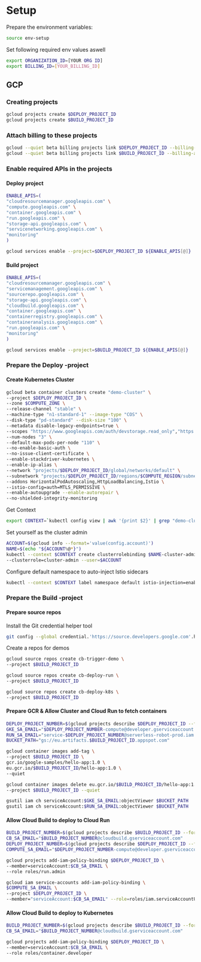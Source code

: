 # Setup

Prepare the environment variables:

```sh
source env-setup
```

Set following required env values aswell

```sh
export ORGANIZATION_ID=[YOUR ORG ID]
export BILLING_ID=[YOUR_BILLING_ID]
```

## GCP

### Creating projects

```sh
gcloud projects create $DEPLOY_PROJECT_ID
gcloud projects create $BUILD_PROJECT_ID
```

### Attach billing to these projects

```sh
gcloud --quiet beta billing projects link $DEPLOY_PROJECT_ID --billing-account $BILLING_ID
gcloud --quiet beta billing projects link $BUILD_PROJECT_ID --billing-account $BILLING_ID
```

### Enable required APIs in the projects

#### Deploy project

```sh
ENABLE_APIS=(
"cloudresourcemanager.googleapis.com" \
"compute.googleapis.com" \
"container.googleapis.com" \
"run.googleapis.com" \
"storage-api.googleapis.com" \
"servicenetworking.googleapis.com" \
"monitoring"
)

gcloud services enable --project=$DEPLOY_PROJECT_ID ${ENABLE_APIS[@]}
```

#### Build project

```sh
ENABLE_APIS=(
"cloudresourcemanager.googleapis.com" \
"servicemanagement.googleapis.com" \
"sourcerepo.googleapis.com" \
"storage-api.googleapis.com" \
"cloudbuild.googleapis.com" \
"container.googleapis.com" \
"containerregistry.googleapis.com" \
"containeranalysis.googleapis.com" \
"run.googleapis.com" \
"monitoring"
)

gcloud services enable --project=$BUILD_PROJECT_ID ${ENABLE_APIS[@]}
```

### Prepare the Deploy -project

#### Create Kubernetes Cluster

```sh
gcloud beta container clusters create "demo-cluster" \
--project $DEPLOY_PROJECT_ID \
--zone $COMPUTE_ZONE \
--release-channel "stable" \
--machine-type "n1-standard-1" --image-type "COS" \
--disk-type "pd-standard" --disk-size "100" \
--metadata disable-legacy-endpoints=true \
--scopes "https://www.googleapis.com/auth/devstorage.read_only","https://www.googleapis.com/auth/logging.write","https://www.googleapis.com/auth/monitoring","https://www.googleapis.com/auth/servicecontrol","https://www.googleapis.com/auth/service.management.readonly","https://www.googleapis.com/auth/trace.append" \
--num-nodes "3" \
--default-max-pods-per-node "110" \
--no-enable-basic-auth \
--no-issue-client-certificate \
--enable-stackdriver-kubernetes \
--enable-ip-alias \
--network "projects/$DEPLOY_PROJECT_ID/global/networks/default" \
--subnetwork "projects/$DEPLOY_PROJECT_ID/regions/$COMPUTE_REGION/subnetworks/default" \
--addons HorizontalPodAutoscaling,HttpLoadBalancing,Istio \
--istio-config=auth=MTLS_PERMISSIVE \
--enable-autoupgrade --enable-autorepair \
--no-shielded-integrity-monitoring
```

Get Context

```sh
export CONTEXT=`kubectl config view | awk '{print $2}' | grep "demo-cluster" | tail -n 1`
```

Set yourself as the cluster admin

```sh
ACCOUNT=$(gcloud info --format='value(config.account)')
NAME=$(echo "${ACCOUNT%@*}")
kubectl --context $CONTEXT create clusterrolebinding $NAME-cluster-admin-binding \
--clusterrole=cluster-admin --user=$ACCOUNT
```

Configure default namespace to auto-inject Istio sidecars

```sh
kubectl --context $CONTEXT label namespace default istio-injection=enabled
```

### Prepare the Build -project

#### Prepare source repos

Install the Git credential helper tool

```sh
git config --global credential.'https://source.developers.google.com'.helper gcloud.sh
```

Create a repos for demos

```sh
gcloud source repos create cb-trigger-demo \
--project $BUILD_PROJECT_ID

gcloud source repos create cb-deploy-run \
--project $BUILD_PROJECT_ID

gcloud source repos create cb-deploy-k8s \
--project $BUILD_PROJECT_ID
```

#### Prepare GCR & Allow Cluster and Cloud Run to fetch containers

```sh
DEPLOY_PROJECT_NUMBER=$(gcloud projects describe $DEPLOY_PROJECT_ID --format='value(projectNumber)')
GKE_SA_EMAIL="$DEPLOY_PROJECT_NUMBER-compute@developer.gserviceaccount.com"
RUN_SA_EMAIL="service-$DEPLOY_PROJECT_NUMBER@serverless-robot-prod.iam.gserviceaccount.com"
BUCKET_PATH="gs://eu.artifacts.$BUILD_PROJECT_ID.appspot.com"

gcloud container images add-tag \
--project $BUILD_PROJECT_ID \
gcr.io/google-samples/hello-app:1.0 \
eu.gcr.io/$BUILD_PROJECT_ID/hello-app:1.0 \
--quiet

gcloud container images delete eu.gcr.io/$BUILD_PROJECT_ID/hello-app:1.0 \
--project $BUILD_PROJECT_ID --quiet

gsutil iam ch serviceAccount:$GKE_SA_EMAIL:objectViewer $BUCKET_PATH
gsutil iam ch serviceAccount:$RUN_SA_EMAIL:objectViewer $BUCKET_PATH
```

#### Allow Cloud Build to deploy to Cloud Run

```sh
BUILD_PROJECT_NUMBER=$(gcloud projects describe $BUILD_PROJECT_ID --format='value(projectNumber)')
CB_SA_EMAIL="$BUILD_PROJECT_NUMBER@cloudbuild.gserviceaccount.com"
DEPLOY_PROJECT_NUMBER=$(gcloud projects describe $DEPLOY_PROJECT_ID --format='value(projectNumber)')
COMPUTE_SA_EMAIL="$DEPLOY_PROJECT_NUMBER-compute@developer.gserviceaccount.com"

gcloud projects add-iam-policy-binding $DEPLOY_PROJECT_ID \
--member=serviceAccount:$CB_SA_EMAIL \
--role roles/run.admin

gcloud iam service-accounts add-iam-policy-binding \
$COMPUTE_SA_EMAIL \
--project $DEPLOY_PROJECT_ID \
--member="serviceAccount:$CB_SA_EMAIL" --role=roles/iam.serviceAccountUser
```

#### Allow Cloud Build to deploy to Kubernetes

```sh
BUILD_PROJECT_NUMBER=$(gcloud projects describe $BUILD_PROJECT_ID --format='value(projectNumber)')
CB_SA_EMAIL="$BUILD_PROJECT_NUMBER@cloudbuild.gserviceaccount.com"

gcloud projects add-iam-policy-binding $DEPLOY_PROJECT_ID \
--member=serviceAccount:$CB_SA_EMAIL \
--role roles/container.developer
```
